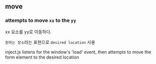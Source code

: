## move

### attempts to move `xx` to the `yy`

xx 요소를 yy로 이동하다.

`원하는 장소`라는 표현으로 `desired location` 사용

inject.js listens for the window's 'load' event, then attempts to move the form element to the desired location
